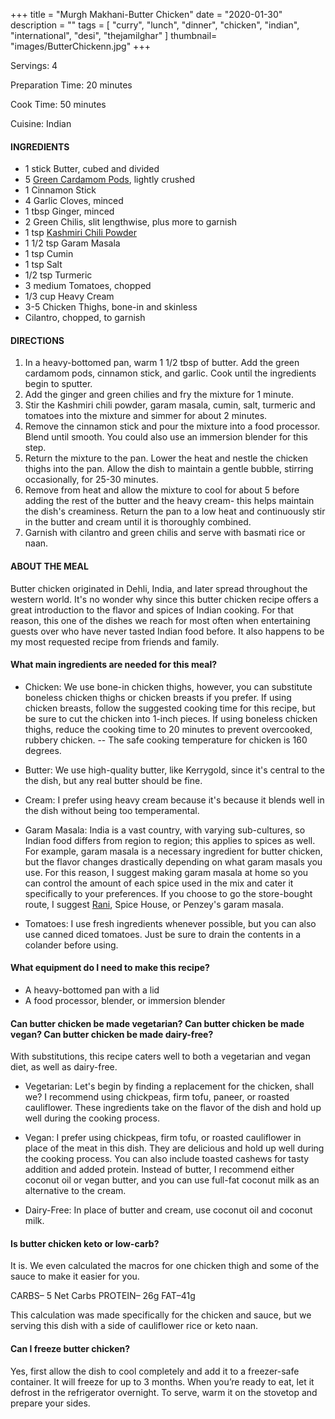 +++
title = "Murgh Makhani-Butter Chicken"
date = "2020-01-30"
description = ""
tags = [
    "curry",
    "lunch",
    "dinner",
    "chicken",
    "indian", 
    "international",
    "desi",
    "thejamilghar"
]
thumbnail= "images/ButterChickenn.jpg"
+++

Servings: 4 <!--more-->

Preparation Time: 20 minutes 

Cook Time: 50 minutes 

Cuisine: Indian

#### INGREDIENTS 

* 1 stick Butter, cubed and divided 
* 5 [Green Cardamom Pods](https://amzn.to/3tZaNOd), lightly crushed
* 1 Cinnamon Stick
* 4 Garlic Cloves, minced
* 1 tbsp Ginger, minced
* 2 Green Chilis, slit lengthwise, plus more to garnish
* 1 tsp [Kashmiri Chili Powder](https://amzn.to/3jP2lMC) 
* 1 1/2 tsp Garam Masala
* 1 tsp Cumin 
* 1 tsp Salt
* 1/2 tsp Turmeric 
* 3 medium Tomatoes, chopped 
* 1/3 cup Heavy Cream
* 3-5 Chicken Thighs, bone-in and skinless
* Cilantro, chopped, to garnish

#### DIRECTIONS 

1. In a heavy-bottomed pan, warm 1 1/2 tbsp of butter. Add the green cardamom pods, cinnamon stick, and garlic. Cook until the ingredients begin to sputter.
2. Add the ginger and green chilies and fry the mixture for 1 minute.
3. Stir the Kashmiri chili powder, garam masala, cumin, salt, turmeric and tomatoes into the mixture and simmer for about 2 minutes. 
4. Remove the cinnamon stick and pour the mixture into a food processor. Blend until smooth. You could also use an immersion blender for this step.  
5. Return the mixture to the pan. Lower the heat and nestle the chicken thighs into the pan. Allow the dish to maintain a gentle bubble, stirring occasionally, for 25-30 minutes.
6. Remove from heat and allow the mixture to cool for about 5 before adding the rest of the butter and the heavy cream- this helps maintain the dish's creaminess. Return the pan to a low heat and continuously stir in the butter and cream until it is thoroughly combined. 
7. Garnish with cilantro and green chilis and serve with basmati rice or naan.

#### ABOUT THE MEAL

Butter chicken originated in Dehli, India, and later spread throughout the western world. It's no wonder why since this butter chicken recipe offers a great introduction to the flavor and spices of Indian cooking. For that reason, this one of the dishes we reach for most often when entertaining guests over who have never tasted Indian food before. It also happens to be my most requested recipe from friends and family. 

#### What main ingredients are needed for this meal?

* Chicken: We use bone-in chicken thighs, however, you can substitute boneless chicken thighs or chicken breasts if you prefer. If using chicken breasts, follow the suggested cooking time for this recipe, but be sure to cut the chicken into 1-inch pieces. If using boneless chicken thighs, reduce the cooking time to 20 minutes to prevent overcooked, rubbery chicken. 
-- The safe cooking temperature for chicken is 160 degrees. 

* Butter: We use high-quality butter, like Kerrygold, since it's central to the the dish, but any real butter should be fine. 

* Cream: I prefer using heavy cream because it's because it blends well in the dish without being too temperamental. 

* Garam Masala: India is a vast country, with varying sub-cultures, so Indian food differs from region to region; this applies to spices as well. For example, garam masala is a necessary ingredient for butter chicken, but the flavor changes drastically depending on what garam masals you use. For this reason, I suggest making garam masala at home so you can control the amount of each spice used in the mix and cater it specifically to your preferences. If you choose to go the store-bought route, I suggest [Rani](https://amzn.to/3eqFSFa), Spice House, or Penzey's garam masala. 

* Tomatoes: I use fresh ingredients whenever possible, but you can also use canned diced tomatoes. Just be sure to drain the contents in a colander before using. 

#### What equipment do I need to make this recipe?

* A heavy-bottomed pan with a lid
* A food processor, blender, or immersion blender 

#### Can butter chicken be made vegetarian? Can butter chicken be made vegan? Can butter chicken be made dairy-free? 

With substitutions, this recipe caters well to both a vegetarian and vegan diet, as well as dairy-free. 

* Vegetarian: Let's begin by finding a replacement for the chicken, shall we? I recommend using chickpeas, firm tofu, paneer, or roasted cauliflower. These ingredients take on the flavor of the dish and hold up well during the cooking process. 

* Vegan: I prefer using chickpeas, firm tofu, or roasted cauliflower in place of the meat in this dish. They are delicious and hold up well during the cooking process. You can also include toasted cashews for tasty addition and added protein. Instead of butter, I recommend either coconut oil or vegan butter, and you can use full-fat coconut milk as an alternative to the cream.

* Dairy-Free: In place of butter and cream, use coconut oil and coconut milk. 

#### Is butter chicken keto or low-carb?
It is. We even calculated the macros for one chicken thigh and some of the sauce to make it easier for you.  

CARBS– 5 Net Carbs
PROTEIN– 26g
FAT–41g

This calculation was made specifically for the chicken and sauce, but we serving this dish with a side of cauliflower rice or keto naan. 

#### Can I freeze butter chicken?

Yes, first allow the dish to cool completely and add it to a freezer-safe container. It will freeze for up to 3 months. When you’re ready to eat, let it defrost in the refrigerator overnight. To serve, warm it on the stovetop and prepare your sides.
